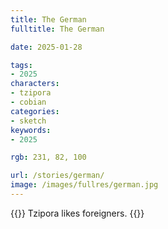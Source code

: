```yaml
---
title: The German
fulltitle: The German

date: 2025-01-28

tags:
- 2025
characters:
- tzipora
- cobian
categories:
- sketch
keywords:
- 2025

rgb: 231, 82, 100

url: /stories/german/
image: /images/fullres/german.jpg
---
```

{{<note caption>}}
Tzipora likes foreigners.
{{</note>}}
